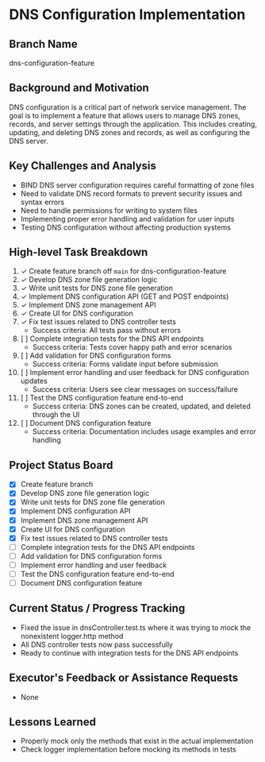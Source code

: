 # DNS Configuration Implementation

## Branch Name
dns-configuration-feature

## Background and Motivation
DNS configuration is a critical part of network service management. The goal is to implement a feature that allows users to manage DNS zones, records, and server settings through the application. This includes creating, updating, and deleting DNS zones and records, as well as configuring the DNS server.

## Key Challenges and Analysis
- BIND DNS server configuration requires careful formatting of zone files
- Need to validate DNS record formats to prevent security issues and syntax errors
- Need to handle permissions for writing to system files
- Implementing proper error handling and validation for user inputs
- Testing DNS configuration without affecting production systems

## High-level Task Breakdown
1. ✓ Create feature branch off `main` for dns-configuration-feature
2. ✓ Develop DNS zone file generation logic
3. ✓ Write unit tests for DNS zone file generation
4. ✓ Implement DNS configuration API (GET and POST endpoints)
5. ✓ Implement DNS zone management API
6. ✓ Create UI for DNS configuration
7. ✓ Fix test issues related to DNS controller tests
   - Success criteria: All tests pass without errors
8. [ ] Complete integration tests for the DNS API endpoints
   - Success criteria: Tests cover happy path and error scenarios
9. [ ] Add validation for DNS configuration forms
   - Success criteria: Forms validate input before submission
10. [ ] Implement error handling and user feedback for DNS configuration updates
    - Success criteria: Users see clear messages on success/failure
11. [ ] Test the DNS configuration feature end-to-end
    - Success criteria: DNS zones can be created, updated, and deleted through the UI
12. [ ] Document DNS configuration feature
    - Success criteria: Documentation includes usage examples and error handling

## Project Status Board
- [x] Create feature branch
- [x] Develop DNS zone file generation logic
- [x] Write unit tests for DNS zone file generation
- [x] Implement DNS configuration API
- [x] Implement DNS zone management API
- [x] Create UI for DNS configuration
- [x] Fix test issues related to DNS controller tests
- [ ] Complete integration tests for the DNS API endpoints
- [ ] Add validation for DNS configuration forms
- [ ] Implement error handling and user feedback
- [ ] Test the DNS configuration feature end-to-end
- [ ] Document DNS configuration feature

## Current Status / Progress Tracking
- Fixed the issue in dnsController.test.ts where it was trying to mock the nonexistent logger.http method
- All DNS controller tests now pass successfully
- Ready to continue with integration tests for the DNS API endpoints

## Executor's Feedback or Assistance Requests
- None

## Lessons Learned
- Properly mock only the methods that exist in the actual implementation
- Check logger implementation before mocking its methods in tests 